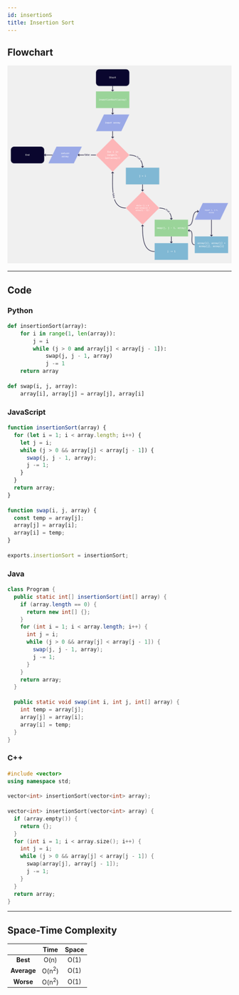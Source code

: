 ```yaml
---
id: insertionS
title: Insertion Sort
---
```

## Flowchart

![alt text][img]

[img]: ../static/img/Insertion-S-Optimized.png 'Insertion Sort Flowchart!'

---
## Code

### Python

```python
def insertionSort(array):
    for i in range(1, len(array)):
		j = i
		while (j > 0 and array[j] < array[j - 1]):
			swap(j, j - 1, array)
			j -= 1
	return array
			
def swap(i, j, array):
	array[i], array[j] = array[j], array[i]
```

### JavaScript

```javascript
function insertionSort(array) {
  for (let i = 1; i < array.length; i++) {
    let j = i;
    while (j > 0 && array[j] < array[j - 1]) {
      swap(j, j - 1, array);
      j -= 1;
    }
  }
  return array;
}
​
function swap(i, j, array) {
  const temp = array[j];
  array[j] = array[i];
  array[i] = temp;
}
​
exports.insertionSort = insertionSort;
```

### Java

```java
class Program {
  public static int[] insertionSort(int[] array) {
    if (array.length == 0) {
      return new int[] {};
    }
    for (int i = 1; i < array.length; i++) {
      int j = i;
      while (j > 0 && array[j] < array[j - 1]) {
        swap(j, j - 1, array);
        j -= 1;
      }
    }
    return array;
  }
​
  public static void swap(int i, int j, int[] array) {
    int temp = array[j];
    array[j] = array[i];
    array[i] = temp;
  }
}
```

### C++

```cpp
#include <vector>
using namespace std;

vector<int> insertionSort(vector<int> array);

vector<int> insertionSort(vector<int> array) {
  if (array.empty()) {
    return {};
  }
  for (int i = 1; i < array.size(); i++) {
    int j = i;
    while (j > 0 && array[j] < array[j - 1]) {
      swap(array[j], array[j - 1]);
      j -= 1;
    }
  }
  return array;
}
```
---


## Space-Time Complexity

| | Time | Space |
|:---:|:---:|:---:|
|**Best**| O(n) | O(1) |
|**Average**| O(n<sup>2</sup>) | O(1) |
|**Worse**| O(n<sup>2</sup>) | O(1) |

